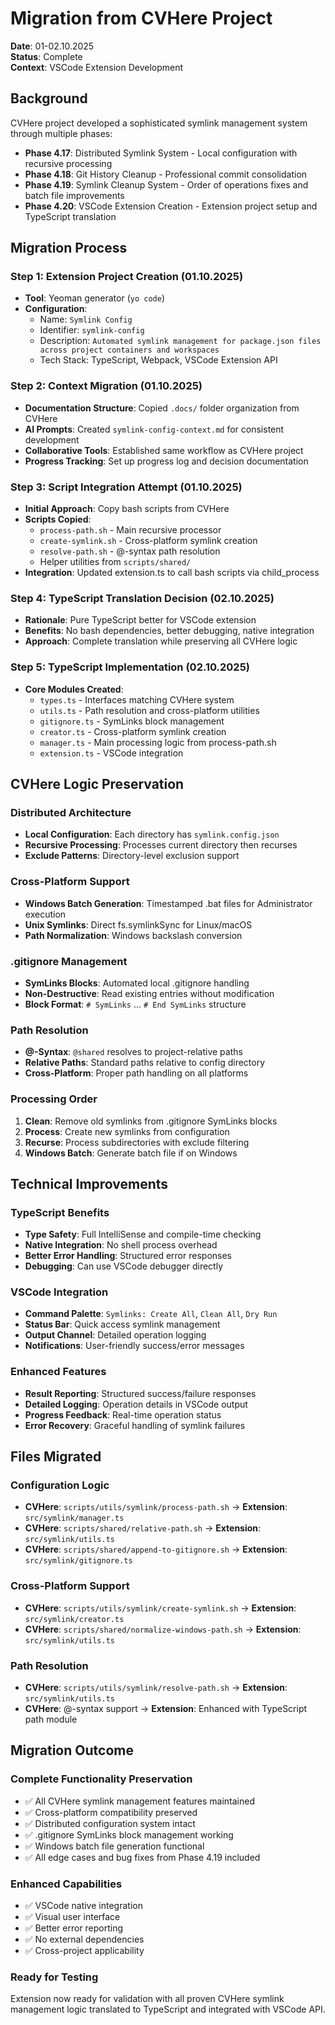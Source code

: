 # Migration from CVHere Project

**Date**: 01-02.10.2025  
**Status**: Complete  
**Context**: VSCode Extension Development

## Background

CVHere project developed a sophisticated symlink management system through multiple phases:

- **Phase 4.17**: Distributed Symlink System - Local configuration with recursive processing
- **Phase 4.18**: Git History Cleanup - Professional commit consolidation
- **Phase 4.19**: Symlink Cleanup System - Order of operations fixes and batch file improvements
- **Phase 4.20**: VSCode Extension Creation - Extension project setup and TypeScript translation

## Migration Process

### Step 1: Extension Project Creation (01.10.2025)

- **Tool**: Yeoman generator (`yo code`)
- **Configuration**:
  - Name: `Symlink Config`
  - Identifier: `symlink-config`
  - Description: `Automated symlink management for package.json files across project containers and workspaces`
  - Tech Stack: TypeScript, Webpack, VSCode Extension API

### Step 2: Context Migration (01.10.2025)

- **Documentation Structure**: Copied `.docs/` folder organization from CVHere
- **AI Prompts**: Created `symlink-config-context.md` for consistent development
- **Collaborative Tools**: Established same workflow as CVHere project
- **Progress Tracking**: Set up progress log and decision documentation

### Step 3: Script Integration Attempt (01.10.2025)

- **Initial Approach**: Copy bash scripts from CVHere
- **Scripts Copied**:
  - `process-path.sh` - Main recursive processor
  - `create-symlink.sh` - Cross-platform symlink creation
  - `resolve-path.sh` - @-syntax path resolution
  - Helper utilities from `scripts/shared/`
- **Integration**: Updated extension.ts to call bash scripts via child_process

### Step 4: TypeScript Translation Decision (02.10.2025)

- **Rationale**: Pure TypeScript better for VSCode extension
- **Benefits**: No bash dependencies, better debugging, native integration
- **Approach**: Complete translation while preserving all CVHere logic

### Step 5: TypeScript Implementation (02.10.2025)

- **Core Modules Created**:
  - `types.ts` - Interfaces matching CVHere system
  - `utils.ts` - Path resolution and cross-platform utilities
  - `gitignore.ts` - SymLinks block management
  - `creator.ts` - Cross-platform symlink creation
  - `manager.ts` - Main processing logic from process-path.sh
  - `extension.ts` - VSCode integration

## CVHere Logic Preservation

### Distributed Architecture

- **Local Configuration**: Each directory has `symlink.config.json`
- **Recursive Processing**: Processes current directory then recurses
- **Exclude Patterns**: Directory-level exclusion support

### Cross-Platform Support

- **Windows Batch Generation**: Timestamped .bat files for Administrator execution
- **Unix Symlinks**: Direct fs.symlinkSync for Linux/macOS
- **Path Normalization**: Windows backslash conversion

### .gitignore Management

- **SymLinks Blocks**: Automated local .gitignore handling
- **Non-Destructive**: Read existing entries without modification
- **Block Format**: `# SymLinks` ... `# End SymLinks` structure

### Path Resolution

- **@-Syntax**: `@shared` resolves to project-relative paths
- **Relative Paths**: Standard paths relative to config directory
- **Cross-Platform**: Proper path handling on all platforms

### Processing Order

1. **Clean**: Remove old symlinks from .gitignore SymLinks blocks
2. **Process**: Create new symlinks from configuration
3. **Recurse**: Process subdirectories with exclude filtering
4. **Windows Batch**: Generate batch file if on Windows

## Technical Improvements

### TypeScript Benefits

- **Type Safety**: Full IntelliSense and compile-time checking
- **Native Integration**: No shell process overhead
- **Better Error Handling**: Structured error responses
- **Debugging**: Can use VSCode debugger directly

### VSCode Integration

- **Command Palette**: `Symlinks: Create All`, `Clean All`, `Dry Run`
- **Status Bar**: Quick access symlink management
- **Output Channel**: Detailed operation logging
- **Notifications**: User-friendly success/error messages

### Enhanced Features

- **Result Reporting**: Structured success/failure responses
- **Detailed Logging**: Operation details in VSCode output
- **Progress Feedback**: Real-time operation status
- **Error Recovery**: Graceful handling of symlink failures

## Files Migrated

### Configuration Logic

- **CVHere**: `scripts/utils/symlink/process-path.sh` → **Extension**: `src/symlink/manager.ts`
- **CVHere**: `scripts/shared/relative-path.sh` → **Extension**: `src/symlink/utils.ts`
- **CVHere**: `scripts/shared/append-to-gitignore.sh` → **Extension**: `src/symlink/gitignore.ts`

### Cross-Platform Support

- **CVHere**: `scripts/utils/symlink/create-symlink.sh` → **Extension**: `src/symlink/creator.ts`
- **CVHere**: `scripts/shared/normalize-windows-path.sh` → **Extension**: `src/symlink/utils.ts`

### Path Resolution

- **CVHere**: `scripts/utils/symlink/resolve-path.sh` → **Extension**: `src/symlink/utils.ts`
- **CVHere**: @-syntax support → **Extension**: Enhanced with TypeScript path module

## Migration Outcome

### Complete Functionality Preservation

- ✅ All CVHere symlink management features maintained
- ✅ Cross-platform compatibility preserved
- ✅ Distributed configuration system intact
- ✅ .gitignore SymLinks block management working
- ✅ Windows batch file generation functional
- ✅ All edge cases and bug fixes from Phase 4.19 included

### Enhanced Capabilities

- ✅ VSCode native integration
- ✅ Visual user interface
- ✅ Better error reporting
- ✅ No external dependencies
- ✅ Cross-project applicability

### Ready for Testing

Extension now ready for validation with all proven CVHere symlink management logic translated to TypeScript and integrated with VSCode API.
